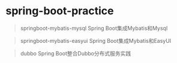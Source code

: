 # spring-boot-practice
>  springboot-mybatis-mysql Spring Boot集成Mybatis和Mysql

> springboot-mybatis-easyui Spring Boot集成Mybatis和EasyUI

> dubbo Spring Boot整合Dubbo分布式服务实践

